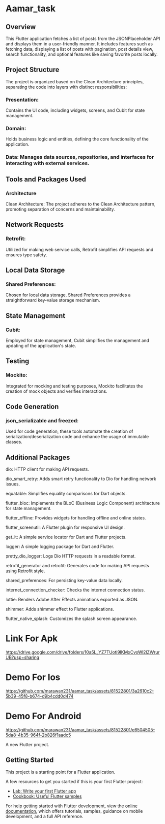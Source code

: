 # Aamar_task

## Overview
This Flutter application fetches a list of posts from the JSONPlaceholder API and displays them in a user-friendly manner. It includes features such as fetching data, displaying a list of posts with pagination, post details view, search functionality, and optional features like saving favorite posts locally.

## Project Structure
The project is organized based on the Clean Architecture principles, separating the code into layers with distinct responsibilities:

### Presentation:
Contains the UI code, including widgets, screens, and Cubit for state management.

### Domain:

Holds business logic and entities, defining the core functionality of the application.

### Data: Manages data sources, repositories, and interfaces for interacting with external services.

## Tools and Packages Used
### Architecture
Clean Architecture: The project adheres to the Clean Architecture pattern, promoting separation of concerns and maintainability.
## Network Requests
### Retrofit:
Utilized for making web service calls, Retrofit simplifies API requests and ensures type safety.
## Local Data Storage
### Shared Preferences:
Chosen for local data storage, Shared Preferences provides a straightforward key-value storage mechanism.
## State Management
### Cubit:
Employed for state management, Cubit simplifies the management and updating of the application's state.
## Testing
### Mockito:
Integrated for mocking and testing purposes, Mockito facilitates the creation of mock objects and verifies interactions.
## Code Generation
### json_serializable and freezed: 
Used for code generation, these tools automate the creation of serialization/deserialization code and enhance the usage of immutable classes.
## Additional Packages
dio: HTTP client for making API requests.

dio_smart_retry: Adds smart retry functionality to Dio for handling network issues.

equatable: Simplifies equality comparisons for Dart objects.

flutter_bloc: Implements the BLoC (Business Logic Component) architecture for state management.

flutter_offline: Provides widgets for handling offline and online states.

flutter_screenutil: A Flutter plugin for responsive UI design.

get_it: A simple service locator for Dart and Flutter projects.

logger: A simple logging package for Dart and Flutter.

pretty_dio_logger: Logs Dio HTTP requests in a readable format.

retrofit_generator and retrofit: Generates code for making API requests using Retrofit style.

shared_preferences: For persisting key-value data locally.

internet_connection_checker: Checks the internet connection status.

lottie: Renders Adobe After Effects animations exported as JSON.

shimmer: Adds shimmer effect to Flutter applications.

flutter_native_splash: Customizes the splash screen appearance.



# Link For Apk 
https://drive.google.com/drive/folders/10a5L_YZ7TUoti9lKMxCvoWl2lZWrurUB?usp=sharing
# Demo For Ios 

https://github.com/marawan231/aamar_task/assets/81522801/3a2610c2-5b39-45f8-b674-d9b4cdd0d474

# Demo For Android 
https://github.com/marawan231/aamar_task/assets/81522801/e6504505-5da8-4b35-964f-2b826f1aadc5



A new Flutter project.

## Getting Started

This project is a starting point for a Flutter application.

A few resources to get you started if this is your first Flutter project:

- [Lab: Write your first Flutter app](https://docs.flutter.dev/get-started/codelab)
- [Cookbook: Useful Flutter samples](https://docs.flutter.dev/cookbook)

For help getting started with Flutter development, view the
[online documentation](https://docs.flutter.dev/), which offers tutorials,
samples, guidance on mobile development, and a full API reference.
